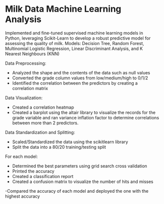 # Milk Data Machine Learning Analysis

Implemented and fine-tuned supervised machine learning models in Python, leveraging Scikit-Learn to develop a robust predictive model for assessing the quality of milk. Models: Decision Tree, Random Forest, Multinomial Logistic Regression, Linear Discriminant Analysis, and K Nearest Neighbours (KNN)

Data Preprocessing:
- Analyzed the shape and the contents of the data such as null values
- Converted the grade column values from low/medium/high to 0/1/2
- Identified the correlation between the predictors by creating a correlation matrix

Data Visualization:
- Created a correlation heatmap 
- Created a barplot using the altair library to visualize the records for the grade variable and ran variance inflation factor to determine correlations between more than 2 predictors. 

Data Standardization and Splitting:
- Scaled/Standardized the data using the scikitlearn library
- Split the data into a 80/20 training/testing split

For each model:
- Determined the best parameters using grid search cross validation
- Printed the accuracy 
- Created a classification report
- Created a confusion matrix to visualize the number of hits and misses

-Compared the accuracy of each model and deployed the one with the highest accuracy
